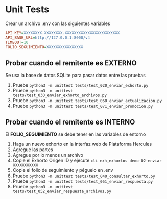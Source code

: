 # Unit Tests

Crear un archivo .env con las siguientes variables

```ini
API_KEY=XXXXXXXX.XXXXXXXX.XXXXXXXXXXXXXXXXXXXXXXXX
API_BASE_URL=http://127.0.0.1:8000/v4
TIMEOUT=10
FOLIO_SEGUIMIENTO=XXXXXXXXXXXXXXXX
```

## Probar cuando el remitente es EXTERNO

Se usa la base de datos SQLite para pasar datos entre las pruebas

1. Pruebe `python3 -m unittest tests/test_020_enviar_exhorto.py`
2. Pruebe `python3 -m unittest tests/test_030_enviar_exhorto_archivos.py`
3. Pruebe `python3 -m unittest tests/test_060_enviar_actualizacion.py`
4. Pruebe `python3 -m unittest tests/test_071_enviar_promocion.py`

## Probar cuando el remitente es INTERNO

El **FOLIO_SEGUIMIENTO** se debe tener en las variables de entorno

1. Haga un nuevo exhorto en la interfaz web de Plataforma Hercules
2. Agregue las partes
3. Agregue por lo menos un archivo
4. Copie el Exhorto Origen ID y ejecute `cli exh_exhortos demo-02-enviar XXXXXXXXXXX`
5. Copie el folio de seguimiento y péguelo en .env
6. Pruebe `python3 -m unittest tests/test_040_consultar_exhorto.py`
7. Pruebe `python3 -m unittest tests/test_051_enviar_respuesta.py`
8. Pruebe `python3 -m unittest tests/test_052_enviar_respuesta_archivos.py`
